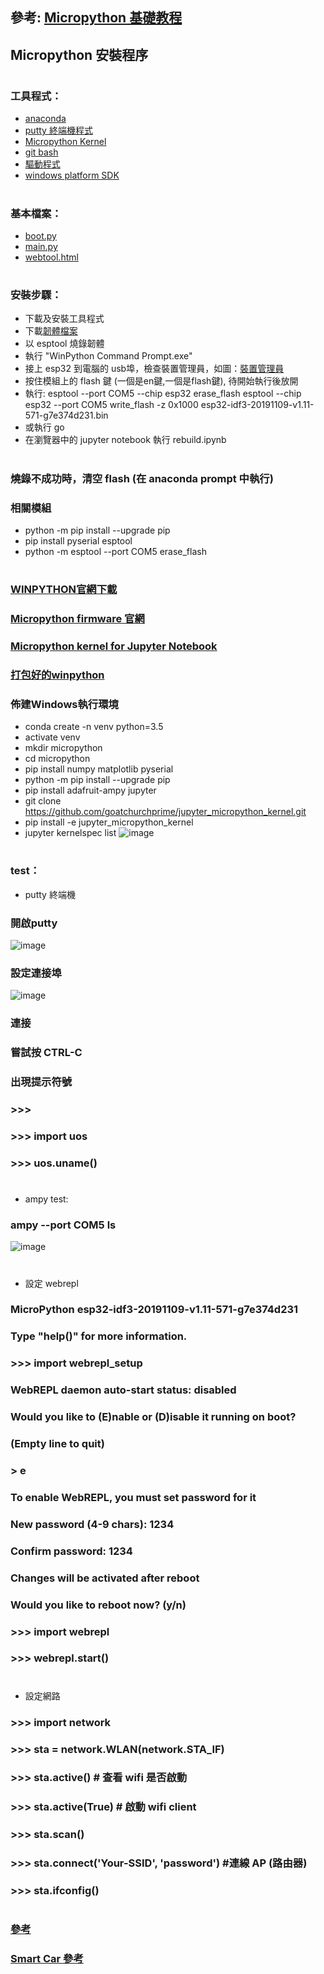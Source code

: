 ## 參考: [Micropython 基礎教程](http://www.1zlab.com/wiki/micropython-esp32/)
## Micropython 安裝程序
#
### 工具程式：
* [anaconda](https://www.anaconda.com/distribution/)
* [putty 終端機程式](https://www.chiark.greenend.org.uk/~sgtatham/putty/latest.html)
* [Micropython Kernel](https://github.com/goatchurchprime/jupyter_micropython_kernel.git)
* [git bash](https://git-scm.com/download/win)
* [驅動程式](https://github.com/jumbokh/micropython_class/blob/master/CP210x_Windows_Drivers_with_Serial_Enumeration.zip)
* [windows platform SDK](https://github.com/jumbokh/micropython_class/blob/master/Install/NDP46-KB3045560-Web.zip)
#
### 基本檔案：
* [boot.py](https://github.com/jumbokh/micropython_class/blob/master/Install/boot.py)
* [main.py](https://github.com/jumbokh/micropython_class/blob/master/Install/main.py)
* [webtool.html](https://github.com/jumbokh/micropython_class/blob/master/Install/webtool.html)
#
### 安裝步驟：
* 下載及安裝工具程式
* 下載[韌體檔案](https://micropython.org/resources/firmware/esp32-idf3-20191109-v1.11-571-g7e374d231.bin)
*  以 esptool 燒錄韌體
*  執行 "WinPython Command Prompt.exe"
*  接上 esp32 到電腦的 usb埠，檢查裝置管理員，如圖：[裝置管理員](images/windevice.JPG)
*  按住模組上的 flash 鍵 (一個是en鍵,一個是flash鍵), 待開始執行後放開
*  執行: 
esptool --port COM5 --chip esp32 erase_flash
esptool --chip esp32 --port COM5 write_flash -z 0x1000 esp32-idf3-20191109-v1.11-571-g7e374d231.bin
* 或執行 go
* 在瀏覽器中的 jupyter notebook 執行 rebuild.ipynb
#
### 燒錄不成功時，清空 flash (在 anaconda prompt 中執行)
### 相關模組
* python -m pip install --upgrade pip
* pip install pyserial esptool
* python -m esptool --port COM5 erase_flash
#
### [WINPYTHON官網下載](https://winpython.github.io/)
### [Micropython firmware 官網](http://micropython.org/download/)
### [Micropython kernel for Jupyter Notebook](https://github.com/goatchurchprime/jupyter_micropython_kernel)
### [打包好的winpython]()

### 佈建Windows執行環境
* conda create -n venv python=3.5
* activate venv
* mkdir micropython
* cd micropython
* pip install numpy matplotlib pyserial
* python -m pip install --upgrade pip
* pip install adafruit-ampy jupyter
* git clone https://github.com/goatchurchprime/jupyter_micropython_kernel.git
* pip install -e jupyter_micropython_kernel
* jupyter kernelspec list
![image](images/kernels.JPG)
#
### test：
* putty 終端機
### 開啟putty
![image](images/putty.JPG)
### 設定連接埠
![image](images/putty_serial.JPG)
### 連接
### 嘗試按 CTRL-C
### 出現提示符號
### >>> 
### >>> import uos
### >>> uos.uname()
#
* ampy test:
### ampy --port COM5 ls
![image](images/kernels.JPG)
#
* 設定 webrepl
### MicroPython esp32-idf3-20191109-v1.11-571-g7e374d231
### Type "help()" for more information.
### >>> import webrepl_setup
### WebREPL daemon auto-start status: disabled
###
### Would you like to (E)nable or (D)isable it running on boot?
### (Empty line to quit)
### > e
### To enable WebREPL, you must set password for it
### New password (4-9 chars): 1234
### Confirm password: 1234
### Changes will be activated after reboot
### Would you like to reboot now? (y/n)
### >>> import webrepl
### >>> webrepl.start()
#
* 設定網路
### >>> import network
### >>> sta = network.WLAN(network.STA_IF)
### >>> sta.active()    # 查看 wifi 是否啟動
### >>> sta.active(True)   # 啟動 wifi client
### >>> sta.scan()
### >>> sta.connect('Your-SSID', 'password')      #連線 AP (路由器)
### >>> sta.ifconfig()
#
### [參考](https://www.instructables.com/id/Micropython-on-ESP-Using-Jupyter/)
###  [Smart Car 參考](https://github.com/maloyang/20181116_smart-car/blob/master/smart-car-workshop.ipynb)
